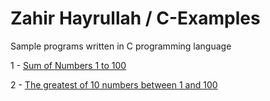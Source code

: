 Zahir Hayrullah / C-Examples
===============================

Sample programs written in C programming language

1 - <a href="https://github.com/zaherkhirullah/code-examples/blob/main/C-Examples/sum_of_numbers_1_to_100.c">Sum of Numbers 1 to 100</a><br/>

2 - <a href="https://github.com/zaherkhirullah/code-examples/blob/main/C-Examples/the_greatest_of_10_numbers_between_1_and_100.c">The greatest of 10 numbers between 1 and 100</a><br/>
